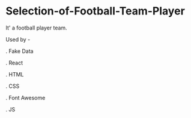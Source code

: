 # Selection-of-Football-Team-Player
It' a football player team. 

Used by -

. Fake Data

. React

. HTML

. CSS

. Font Awesome

. JS
